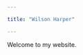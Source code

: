 ```yaml
---

title: "Wilson Harper"

---
```


Welcome to my website.


<style>
  .footer {
    display: none;
  }
</style>
